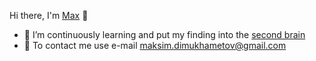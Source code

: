 Hi there, I'm [Max](https://dmmax.me) 👋

- 🌱 I’m continuously learning and put my finding into the [second brain](https://wiki.dmmax.me)
- 📧 To contact me use e-mail [maksim.dimukhametov@gmail.com](mailto:maksim.dimukhametov@gmail.com)
